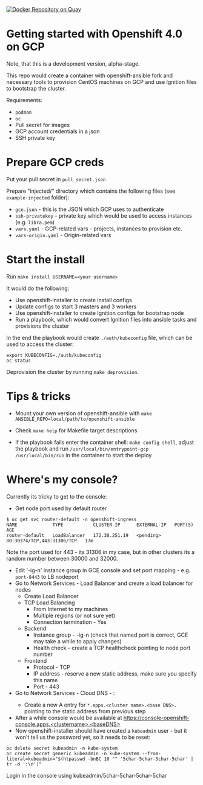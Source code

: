 [![Docker Repository on Quay](https://quay.io/repository/vrutkovs/openshift-40-centos/status "Docker Repository on Quay")](https://quay.io/repository/vrutkovs/openshift-40-centos)

# Getting started with Openshift 4.0 on GCP

Note, that this is a development version, alpha-stage.

This repo would create a container with openshift-ansible fork and necessary tools to provision CentOS machines on GCP and
use Ignition files to bootstrap the cluster.

Requirements:
* `podman`
* `oc`
* Pull secret for images
* GCP account credentials in a json
* SSH private key

# Prepare GCP creds
Put your pull secret in `pull_secret.json`

Prepare "injected/" directory which contains the following files (see `example-injected` folder):
* `gce.json` - this is the JSON which GCP uses to authenticate
* `ssh-privatekey` - private key which would be used to access instances (e.g. `libra.pem`)
* `vars.yaml` - GCP-related vars - projects, instances to provision etc.
* `vars-origin.yaml` - Origin-related vars

# Start the install
Run `make install USERNAME=<your username>`

It would do the following:
* Use openshift-installer to create install configs
* Update configs to start 3 masters and 3 workers
* Use openshift-installer to create Ignition configs for bootstrap node
* Run a playbook, which would convert Ignition files into ansible tasks and provisions the cluster

In the end the playbook would create `./auth/kubeconfig` file, which can be used to access the cluster:
```
export KUBECONFIG=./auth/kubeconfig
oc status
```

Deprovision the cluster by running `make deprovision`.

# Tips & tricks
* Mount your own version of openshift-ansible with `make ANSIBLE_REPO=local/path/to/openshift-ansible`

* Check `make help` for Makefile target descriptions

* If the playbook fails enter the container shell:
`make config shell`, adjust the playbook and run `/usr/local/bin/entrypoint-gcp /usr/local/bin/run` in the container
to start the deploy

# Where's my console?

Currently its tricky to get to the console:

* Get node port used by default router
```
$ oc get svc router-default -n openshift-ingress
NAME             TYPE           CLUSTER-IP      EXTERNAL-IP   PORT(S)                      AGE
router-default   LoadBalancer   172.30.251.19   <pending>     80:30374/TCP,443:31306/TCP   17m
```

Note the port used for 443 - its 31306 in my case, but in other clusters its a random number between
30000 and 32000.

* Edit '<username>-ig-n' instance group in GCE console and set port mapping - e.g. `port-8443` to LB nodeport
* Go to Network Services - Load Balancer and create a load balancer for nodes
  * Create Load Balancer
  * TCP Load Balancing
    * From Internet to my machines
    * Multiple regions (or not sure yet)
    * Connection termination - Yes
  * Backend
    * Instance group - <username>-ig-n (check that named port is correct, GCE may take a while to apply changes)
    * Health check - create a TCP healthcheck pointing to node port number
  * Frontend
    * Protocol - TCP
    * IP address - reserve a new static address, make sure you specify this name
    * Port - 443
* Go to Network Services - Cloud DNS - <your managed zone>:
  * Create a new A entry for `*.apps.<cluster name>.<base DNS>.` pointing to the static address from previous step
* After a while console would be available at https://console-openshift-console.apps.<clustername>.<baseDNS>
* Now openshift-installer should have created a `kubeadmin` user - but it won't tell us the password yet, so it needs to be reset:
```
oc delete secret kubeadmin -n kube-system
oc create secret generic kubeadmin -n kube-system --from-literal=kubeadmin="$(htpasswd -bnBC 10 "" '5char-5char-5char-5char' | tr -d ':\n')"
```
Login in the console using kubeadmin/5char-5char-5char-5char
